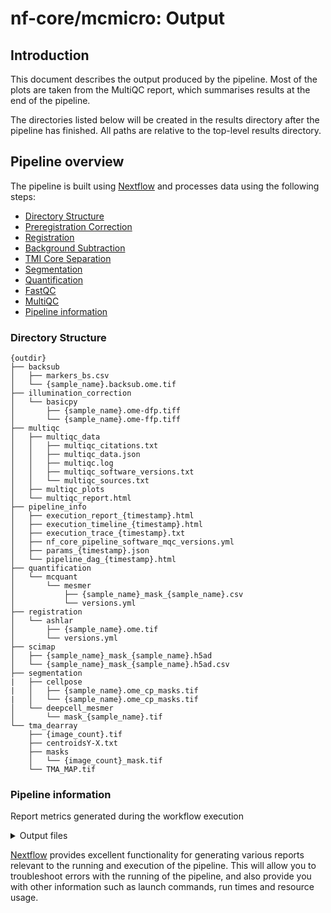 # nf-core/mcmicro: Output

## Introduction

This document describes the output produced by the pipeline. Most of the plots are taken from the MultiQC report, which summarises results at the end of the pipeline.

The directories listed below will be created in the results directory after the pipeline has finished. All paths are relative to the top-level results directory.

<!-- TODO nf-core: Write this documentation describing your workflow's output -->

## Pipeline overview

The pipeline is built using [Nextflow](https://www.nextflow.io/) and processes data using the following steps:

- [Directory Structure](#directory-structure)
- [Preregistration Correction](#preregistration-correction)
- [Registration](#registration)
- [Background Subtraction](#background-subtraction)
- [TMI Core Separation](#tmi-core-separation)
- [Segmentation](#segmentation)
- [Quantification](#quantification)
- [FastQC](#fastqc)
- [MultiQC](#multiqc)
- [Pipeline information](#pipeline-information)

### Directory Structure
```
{outdir}
├── backsub
│   ├── markers_bs.csv
│   └── {sample_name}.backsub.ome.tif
├── illumination_correction
│   └── basicpy
│       ├── {sample_name}.ome-dfp.tiff
│       └── {sample_name}.ome-ffp.tiff
├── multiqc
│   ├── multiqc_data
│   │   ├── multiqc_citations.txt
│   │   ├── multiqc_data.json
│   │   ├── multiqc.log
│   │   ├── multiqc_software_versions.txt
│   │   └── multiqc_sources.txt
│   ├── multiqc_plots
│   └── multiqc_report.html
├── pipeline_info
│   ├── execution_report_{timestamp}.html
│   ├── execution_timeline_{timestamp}.html
│   ├── execution_trace_{timestamp}.txt
│   ├── nf_core_pipeline_software_mqc_versions.yml
│   ├── params_{timestamp}.json
│   └── pipeline_dag_{timestamp}.html
├── quantification
│   └── mcquant
│       └── mesmer
│           ├── {sample_name}_mask_{sample_name}.csv
│           └── versions.yml
├── registration
│   └── ashlar
│       ├── {sample_name}.ome.tif
│       └── versions.yml
├── scimap
│   ├── {sample_name}_mask_{sample_name}.h5ad
│   └── {sample_name}_mask_{sample_name}.h5ad.csv
├── segmentation
|   ├── cellpose
|   │   ├── {sample_name}.ome_cp_masks.tif
|   │   └── {sample_name}.ome_cp_masks.tif
│   └── deepcell_mesmer
│       └── mask_{sample_name}.tif
└── tma_dearray
    ├── {image_count}.tif
    ├── centroidsY-X.txt
    ├── masks
    │   └── {image_count}_mask.tif
    └── TMA_MAP.tif

```


### Pipeline information
Report metrics generated during the workflow execution

<details markdown="1">
<summary>Output files</summary>

- `pipeline_info/`
  - Reports generated by Nextflow: `execution_report.html`, `execution_timeline.html`, `execution_trace.txt` and `pipeline_dag.dot`/`pipeline_dag.svg`.
  - Reports generated by the pipeline: `pipeline_report.html`, `pipeline_report.txt` and `software_versions.yml`. The `pipeline_report*` files will only be present if the `--email` / `--email_on_fail` parameter's are used when running the pipeline.
  - Reformatted samplesheet files used as input to the pipeline: `samplesheet.valid.csv`.
  - Parameters used by the pipeline run: `params.json`.

</details>

[Nextflow](https://www.nextflow.io/docs/latest/tracing.html) provides excellent functionality for generating various reports relevant to the running and execution of the pipeline. This will allow you to troubleshoot errors with the running of the pipeline, and also provide you with other information such as launch commands, run times and resource usage.


<!-- Not currently using FastQC or MultiQC, so commenting these out
### FastQC
 Raw read QC
<details markdown="1">
<summary>Output files</summary>

- `fastqc/`
  - `*_fastqc.html`: FastQC report containing quality metrics.
  - `*_fastqc.zip`: Zip archive containing the FastQC report, tab-delimited data file and plot images.

</details>

[FastQC](http://www.bioinformatics.babraham.ac.uk/projects/fastqc/) gives general quality metrics about your sequenced reads. It provides information about the quality score distribution across your reads, per base sequence content (%A/T/G/C), adapter contamination and overrepresented sequences. For further reading and documentation see the [FastQC help pages](http://www.bioinformatics.babraham.ac.uk/projects/fastqc/Help/).

![MultiQC - FastQC sequence counts plot](images/mqc_fastqc_counts.png)

![MultiQC - FastQC mean quality scores plot](images/mqc_fastqc_quality.png)

![MultiQC - FastQC adapter content plot](images/mqc_fastqc_adapter.png)

:::note
The FastQC plots displayed in the MultiQC report shows _untrimmed_ reads. They may contain adapter sequence and potentially regions with low quality.
:::

### MultiQC
Aggregate report describing results and QC from the whole pipeline
<details markdown="1">
<summary>Output files</summary>

- `multiqc/`
  - `multiqc_report.html`: a standalone HTML file that can be viewed in your web browser.
  - `multiqc_data/`: directory containing parsed statistics from the different tools used in the pipeline.
  - `multiqc_plots/`: directory containing static images from the report in various formats.

</details>

[MultiQC](http://multiqc.info) is a visualization tool that generates a single HTML report summarising all samples in your project. Most of the pipeline QC results are visualised in the report and further statistics are available in the report data directory.

Results generated by MultiQC collate pipeline QC from supported tools e.g. FastQC. The pipeline has special steps which also allow the software versions to be reported in the MultiQC output for future traceability. For more information about how to use MultiQC reports, see <http://multiqc.info>.
-->